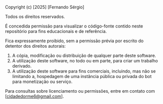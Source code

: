 Copyright (c) [2025] [Fernando Sérgio]

Todos os direitos reservados.

É concedida permissão para visualizar o código-fonte contido neste repositório para fins educacionais e de referência.

Fica expressamente proibido, sem a permissão prévia por escrito do detentor dos direitos autorais:
1. A cópia, modificação ou distribuição de qualquer parte deste software.
2. A utilização deste software, no todo ou em parte, para criar um trabalho derivado.
3. A utilização deste software para fins comerciais, incluindo, mas não se limitando a, hospedagem de uma instância pública ou privada do bot para monetização ou serviço.

Para consultas sobre licenciamento ou permissões, entre em contato com [cidadedorme6@gmail.com].